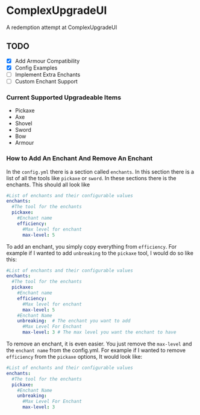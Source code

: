 # ComplexUpgradeUI

A redemption attempt at ComplexUpgradeUI

## TODO

- [x] Add Armour Compatibility
- [x] Config Examples
- [ ] Implement Extra Enchants
- [ ] Custom Enchant Support

### Current Supported Upgradeable Items

- Pickaxe
- Axe
- Shovel
- Sword
- Bow
- Armour

### How to Add An Enchant And Remove An Enchant
In the `config.yml` there is a section called `enchants`.
In this section there is a list of all the tools like `pickaxe` or `sword`.
In these sections there is the enchants. This should all look like 
```yaml
#List of enchants and their configurable values
enchants:
  #The tool for the enchants
  pickaxe:
    #Enchant name
    efficiency:
      #Max level for enchant
      max-level: 5
```
To add an enchant, you simply copy everything from `efficiency`. For example if I wanted to add `unbreaking` to the `pickaxe` tool, I would do so like this: 
```yaml
#List of enchants and their configurable values
enchants:
  #The tool for the enchants
  pickaxe:
    #Enchant name
    efficiency:
      #Max level for enchant
      max-level: 5
    #Enchant Name
    unbreaking:  # The enchant you want to add
      #Max Level For Enchant
      max-level: 3 # The max level you want the enchant to have
```
To remove an enchant, it is even easier. You just remove the `max-level` and the `enchant name` from the config.yml. For example if I wanted to remove `efficiency` from the `pickaxe` options, It would look like: 
```yaml
#List of enchants and their configurable values
enchants:
  #The tool for the enchants
  pickaxe:
    #Enchant Name
    unbreaking:
      #Max Level For Enchant
      max-level: 3
```
